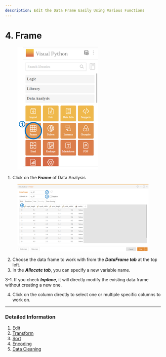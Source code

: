 ```yaml
---
description: Edit the Data Frame Easily Using Various Functions
---
```


# 4. Frame



<figure><img src="../../.gitbook/assets/image (88).png" alt="" width="261"><figcaption></figcaption></figure>

1. Click on the _**Frame**_ of Data Analysis



<figure><img src="../../.gitbook/assets/image (89).png" alt=""><figcaption></figcaption></figure>

2. Choose the data frame to work with from the _**DataFrame tab**_ at the top left.
3. In the _**Allocate tab**_, you can specify a new variable name.

&#x20;       3-1. If you check _**Inplace**_, it will directly modify the existing data frame without creating a new one.

4. Click on the column directly to select one or multiple specific columns to work on.



***

### Detailed Information

1. [Edit](4-1.-frame-edit.md)
2. [Transform](4-2.-frame-transform.md)
3. [Sort](4-3.-frame-sort.md)
4. [Encoding](4-4.-frame-encoding.md)
5. [Data Cleaning](4-5.-frame-data-cleaning.md)

